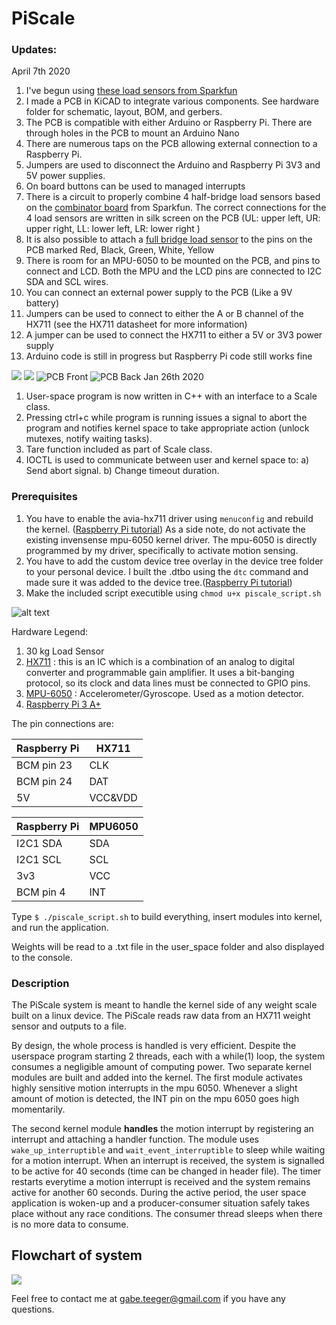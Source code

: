 # PiScale

### Updates:
April 7th 2020

1) I've begun using [these load sensors from Sparkfun](https://www.sparkfun.com/products/10245)
2) I made a PCB in KiCAD  to integrate various components. See hardware folder for schematic, layout, BOM, and gerbers.
3) The PCB is compatible with either Arduino or Raspberry Pi. There are through holes in the PCB to mount an Arduino Nano
4) There are numerous taps on the PCB allowing external connection to a Raspberry Pi.
5) Jumpers are used to disconnect the Arduino and Raspberry Pi 3V3 and 5V power supplies.
6) On board buttons can be used to managed interrupts
7) There is a circuit to properly combine 4 half-bridge load sensors based on the [combinator board](https://www.sparkfun.com/products/13878) from Sparkfun. The correct connections for the 4 load sensors are written in silk screen on the PCB (UL: upper left, UR: upper right, LL: lower left, LR: lower right )
8) It is also possible to attach a [full bridge load sensor](https://www.sparkfun.com/products/13329) to the pins on the PCB marked Red, Black, Green, White, Yellow
9) There is room for an MPU-6050 to be mounted on the PCB, and pins to connect and LCD. Both the MPU and the LCD pins are connected to I2C SDA and SCL wires.
10) You can connect an external power supply to the PCB (Like a 9V battery)
11) Jumpers can be used to connect to either the A or B channel of the HX711 (see the HX711 datasheet for more information)
12) A jumper can be used to connect the HX711 to either a 5V or 3V3 power supply
13) Arduino code is still in progress but Raspberry Pi code still works fine

 ![](https://imgur.com/0xaxzA0)
 ![](https://imgur.com/LUfB7Sy)
 ![PCB Front](https://imgur.com/KrL7wAd)
 ![PCB Back](https://imgur.com/fgsT8lq)
Jan 26th 2020
1) User-space program is now written in C++ with an interface to a Scale class.
2) Pressing ctrl+c while program is running issues a signal to abort the program and notifies kernel space to take appropriate action (unlock mutexes, notify waiting tasks).
3) Tare function included as part of Scale class.
4) IOCTL is used to communicate between user and kernel space to:
  a) Send abort signal.
  b) Change timeout duration.
  
### Prerequisites
1) You have to enable the avia-hx711 driver using ```menuconfig```  and rebuild the kernel. ([Raspberry Pi tutorial](https://www.raspberrypi.org/documentation/linux/kernel/building.md)) As a side note, do not activate the existing invensense mpu-6050 kernel driver. The mpu-6050 is directly programmed by my driver, specifically to activate motion sensing. 
2) You have to add the custom device tree overlay in the device tree folder to your personal device. I built the .dtbo using the ```dtc``` command and made sure it was added to the device tree.([Raspberry Pi tutorial](https://www.raspberrypi.org/documentation/configuration/device-tree.md))
3) Make the included script executible using ```chmod u+x piscale_script.sh```


![alt text](https://i.imgur.com/e3NxqSr.jpg)

Hardware Legend:
1) 30 kg Load Sensor
2) [HX711](https://www.sparkfun.com/products/13879) : this is an IC which is a combination of an analog to digital converter and programmable gain amplifier. It uses a bit-banging protocol, so its clock and data lines must be connected to GPIO pins. 
3) [MPU-6050](https://www.sparkfun.com/products/11028) : Accelerometer/Gyroscope. Used as a motion detector.
4) [Raspberry Pi 3 A+](https://www.raspberrypi.org/products/raspberry-pi-3-model-a-plus/4)

The pin connections are:

| Raspberry Pi | HX711   |
|--------------|---------|
| BCM pin 23   | CLK     |
| BCM pin 24   | DAT     |
| 5V           | VCC&VDD |

| Raspberry Pi | MPU6050 |
|--------------|---------|
| I2C1 SDA     | SDA     |
| I2C1 SCL     | SCL     |
| 3v3          | VCC     |
| BCM pin 4    | INT     |

Type ```$ ./piscale_script.sh``` to build everything, insert modules into kernel, and run the application.

Weights will be read to a .txt file in the user_space folder and also displayed to the console.

### Description
The PiScale system is meant to handle the kernel side of any weight scale built on a linux device. The PiScale reads raw data from an HX711 weight sensor and outputs to a file. 

By design, the whole process is handled is very efficient. Despite the userspace program starting 2 threads, each with a while(1) loop, the system consumes a negligible amount of computing power. Two separate kernel modules are built and added into the kernel. The first module activates highly sensitive motion interrupts in the mpu 6050. Whenever a slight amount of motion is detected, the INT pin on the mpu 6050 goes high momentarily.

The second kernel module **handles** the motion interrupt by registering an interrupt and attaching a handler function. The module uses ```wake_up_interruptible``` and ```wait_event_interruptible``` to sleep while waiting for a motion interrupt. When an interrupt is received, the system is signalled to be active for 40 seconds (time can be changed in header file). The timer restarts everytime a motion interrupt is received and the system remains active for another 60 seconds. During the active period, the user space application is woken-up and a producer-consumer situation safely takes place without any race conditions. The consumer thread sleeps when there is no more data to consume.

## Flowchart of system

![](https://i.imgur.com/eD3pFyH.png)

Feel free to contact me at gabe.teeger@gmail.com if you have any questions.

